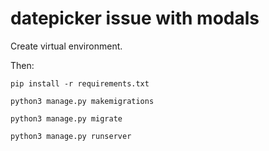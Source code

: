 # datepicker issue with modals

Create virtual environment.

Then:

`pip install -r requirements.txt`

`python3 manage.py makemigrations`

`python3 manage.py migrate`

`python3 manage.py runserver`
